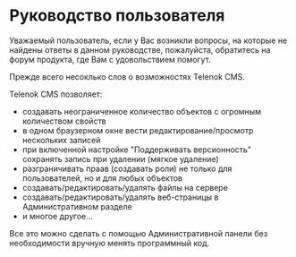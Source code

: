 # Руководство пользователя

Уважаемый пользователь, если у Вас возникли вопросы, на которые не найдены ответы в 
данном руководстве, пожалуйста, обратитесь на форум продукта, где Вам с удовольствием
помогут.

Прежде всего несоклько слов о возможностях Telenok CMS.

Telenok CMS позволяет:
* создавать неограниченное количество объектов с огромным количеством свойств
* в одном браузерном окне вести редактирование/просмотр нескольких записей
* при включенной настройке "Поддерживать версионность" сохранять запись при удалении (мягкое удаление)
* разграничивать праав (создавать роли) не только для пользователей, но и для любых объектов 
* создавать/редактировать/удалять файлы на сервере
* создавать/редактировать/удалять веб-страницы в Административном разделе
* и многое другое...

Все это можно сделать с помощью Административной панели без необходимости вручную менять программный код. 
